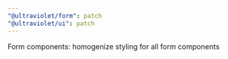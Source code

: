 ```yaml
---
"@ultraviolet/form": patch
"@ultraviolet/ui": patch
---
```


Form components: homogenize styling for all form components
